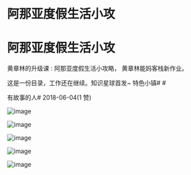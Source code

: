 # 阿那亚度假生活小攻

# 阿那亚度假生活小攻

黄章林的升级课 : 阿那亚度假生活小攻略， 黄章林能妈客栈新作业。

这是一份目录，工作还在继续。知识星球首发~ 特色小镇# #

有故事的人# 2018-06-04(1 赞)

![image](img/Image_157.png)

![image](img/Image_158.png)

![image](img/Image_159.png)

![image](img/Image_160.png)

![image](img/Image_161.png)